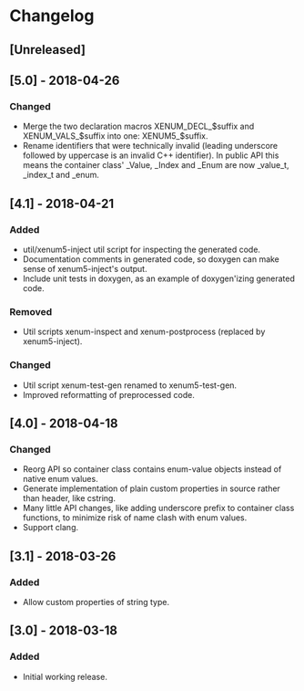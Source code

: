 # Changelog

## [Unreleased]

## [5.0] - 2018-04-26
### Changed
- Merge the two declaration macros XENUM_DECL_$suffix and XENUM_VALS_$suffix into
  one: XENUM5_$suffix.
- Rename identifiers that were technically invalid (leading underscore followed by
  uppercase is an invalid C++ identifier). In public API this means the container
  class' \_Value, \_Index and \_Enum are now \_value_t, \_index_t and \_enum.


## [4.1] - 2018-04-21
### Added
- util/xenum5-inject util script for inspecting the generated code.
- Documentation comments in generated code, so doxygen can make sense of xenum5-inject's output.
- Include unit tests in doxygen, as an example of doxygen'izing generated code.

### Removed
- Util scripts xenum-inspect and xenum-postprocess (replaced by xenum5-inject).

### Changed
- Util script xenum-test-gen renamed to xenum5-test-gen.
- Improved reformatting of preprocessed code.

## [4.0] - 2018-04-18
### Changed
- Reorg API so container class contains enum-value objects instead of native enum values.
- Generate implementation of plain custom properties in source rather than header, like cstring.
- Many little API changes, like adding underscore prefix to container class functions,
  to minimize risk of name clash with enum values.
- Support clang.

## [3.1] - 2018-03-26
### Added
- Allow custom properties of string type.

## [3.0] - 2018-03-18
### Added
- Initial working release.
